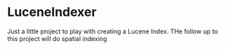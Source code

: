 LuceneIndexer
=============

Just a little project to play with creating a Lucene Index. THe follow up to this project will do spatial indexing
